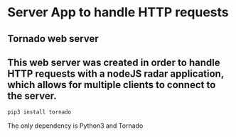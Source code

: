 # Server App to handle HTTP requests
## Tornado web server
## This web server was created in order to handle HTTP requests with a nodeJS radar application, which allows for multiple clients to connect to the server.

```python
pip3 install tornado
```

The only dependency is Python3 and Tornado